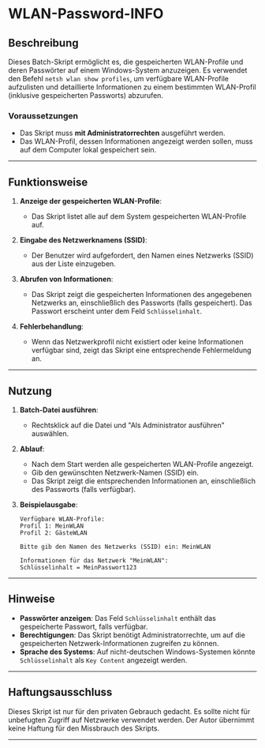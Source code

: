 # WLAN-Password-INFO

## Beschreibung

Dieses Batch-Skript ermöglicht es, die gespeicherten WLAN-Profile und deren Passwörter auf einem Windows-System anzuzeigen. Es verwendet den Befehl `netsh wlan show profiles`, um verfügbare WLAN-Profile aufzulisten und detaillierte Informationen zu einem bestimmten WLAN-Profil (inklusive gespeicherten Passworts) abzurufen.

### Voraussetzungen

- Das Skript muss **mit Administratorrechten** ausgeführt werden.
- Das WLAN-Profil, dessen Informationen angezeigt werden sollen, muss auf dem Computer lokal gespeichert sein.

---

## Funktionsweise

1. **Anzeige der gespeicherten WLAN-Profile**:
   - Das Skript listet alle auf dem System gespeicherten WLAN-Profile auf.

2. **Eingabe des Netzwerknamens (SSID)**:
   - Der Benutzer wird aufgefordert, den Namen eines Netzwerks (SSID) aus der Liste einzugeben.

3. **Abrufen von Informationen**:
   - Das Skript zeigt die gespeicherten Informationen des angegebenen Netzwerks an, einschließlich des Passworts (falls gespeichert). Das Passwort erscheint unter dem Feld `Schlüsselinhalt`.

4. **Fehlerbehandlung**:
   - Wenn das Netzwerkprofil nicht existiert oder keine Informationen verfügbar sind, zeigt das Skript eine entsprechende Fehlermeldung an.

---

## Nutzung

1. **Batch-Datei ausführen**:
   - Rechtsklick auf die Datei und "Als Administrator ausführen" auswählen.

2. **Ablauf**:
   - Nach dem Start werden alle gespeicherten WLAN-Profile angezeigt.
   - Gib den gewünschten Netzwerk-Namen (SSID) ein.
   - Das Skript zeigt die entsprechenden Informationen an, einschließlich des Passworts (falls verfügbar).

3. **Beispielausgabe**:
   ```
   Verfügbare WLAN-Profile:
   Profil 1: MeinWLAN
   Profil 2: GästeWLAN

   Bitte gib den Namen des Netzwerks (SSID) ein: MeinWLAN

   Informationen für das Netzwerk "MeinWLAN":
   Schlüsselinhalt = MeinPasswort123
   ```

---

## Hinweise

- **Passwörter anzeigen**: Das Feld `Schlüsselinhalt` enthält das gespeicherte Passwort, falls verfügbar.
- **Berechtigungen**: Das Skript benötigt Administratorrechte, um auf die gespeicherten Netzwerk-Informationen zugreifen zu können.
- **Sprache des Systems**: Auf nicht-deutschen Windows-Systemen könnte `Schlüsselinhalt` als `Key Content` angezeigt werden.

---

## Haftungsausschluss

Dieses Skript ist nur für den privaten Gebrauch gedacht. Es sollte nicht für unbefugten Zugriff auf Netzwerke verwendet werden. Der Autor übernimmt keine Haftung für den Missbrauch des Skripts.

---
